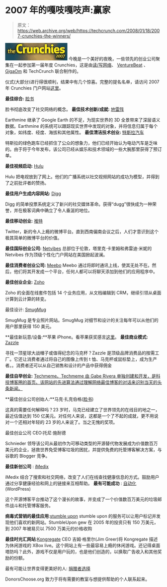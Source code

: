 # 2007 年的嘎吱嘎吱声:赢家

> 原文：<https://web.archive.org/web/https://techcrunch.com/2008/01/18/2007-crunchies-the-winners/>

[![crunchies2007.jpg](img/3ed3d79efb2496f49ecac0c529e23626.png)](https://web.archive.org/web/20230331150203/http://crunchies.beta.techcrunch.com/) 今晚是一个美好的夜晚，一些领先的创业公司聚集在一起参加第一届年度 Crunchies，这是由[读/写网络](https://web.archive.org/web/20230331150203/http://www.readwriteweb.com/archives/crunchies_finalists.php)、 [VentureBeat](https://web.archive.org/web/20230331150203/http://venturebeat.com/2007/12/21/voting-begins-for-the-crunchies-awards-party-jan-18/) 、 [GigaOm](https://web.archive.org/web/20230331150203/http://gigaom.com/2007/12/22/vote-for-your-favorites-the-crunchies/) 和 TechCrunch 联合制作的。

仪式(大部分)进行得很顺利，结果中有几个惊喜。完整的提名名单，请访问 2007 年 Crunchies 门户网站[这里](https://web.archive.org/web/20230331150203/http://crunchies.beta.techcrunch.com/)。

**最佳综合:** [脸书](https://web.archive.org/web/20230331150203/http://www.facebook.com/)

脸书彻底改变了社交网络的概念。
 **最佳技术创新/成就:** [地雷阵](https://web.archive.org/web/20230331150203/http://www.earthmine.com/)

Earthmine 继承了 Google Earth 的不足，为现实世界的 3D 全景带来了深层语义数据。Earthmine 的系统可以跟踪现实世界中发现的对象，并将信息归属于每个对象，如纬度、经度、海拔和其他属性。
 **最佳清洁技术创业:** [特斯拉汽车](https://web.archive.org/web/20230331150203/http://www.teslamotors.com/)

特斯拉的绿色跑车已经抓住了公众的想象力，他们已经开始认为电动汽车是乏味的。由于将于今年发布，该公司已经从娱乐和技术领域的一些大腕那里获得了预订单。

**最佳视频启动:** [Hulu](https://web.archive.org/web/20230331150203/http://www.hulu.com/)

Hulu 把电视放到了网上。他们的广播系统以社交视频网站的成功为模型，并得到了之前批评者的赞扬。

**最佳用户生成内容网站:** [Digg](https://web.archive.org/web/20230331150203/http://www.digg.com/)

Digg 的简单投票系统定义了新兴的社交媒体革命。获得“dugg”很快成为一种荣誉，并在极客词典中确立了令人垂涎的地位。

**最佳移动创业:** [推特](https://web.archive.org/web/20230331150203/http://www.twitter.com/)

Twitter，新的令人上瘾的微博平台。直到西南偏南会议之后，人们才意识到这个极其简单的微博平台的价值。

**最佳国际创业公司:** [Netvibes](https://web.archive.org/web/20230331150203/http://www.netvibes.com/)
总部位于伦敦，塔里克·卡里姆和弗雷迪·米妮的 Netvibes 作为顶级个性化门户网站在美国掀起波澜。

**最佳消费者创业公司:** [Meebo](https://web.archive.org/web/20230331150203/http://www.meebo.com/)
Meebo 通过将即时通讯上线，使其无处不在。然后，他们将其开发成一个平台，任何人都可以将聊天添加到他们的应用程序中。

**最佳创业企业:** [Zoho](https://web.archive.org/web/20230331150203/http://www.zoho.com/)

Zoho 的全面在线套件包括 14 个业务应用，从文档编辑到 CRM，继续引领从桌面计算到云计算的转变。

最佳设计: [SmugMug](https://web.archive.org/web/20230331150203/http://www.smugmug.com/)

SmugMug 是专业照片网站。SmugMug 对细节和设计的关注每年可以从他们的用户那里获得 150 美元。

**最佳新玩意/设备:**苹果 iPhone。看苹果获奖感言[这里](https://web.archive.org/web/20230331150203/https://techcrunch.com/?p=13115)。
 **最佳商业模式:** [Zazzle](https://web.archive.org/web/20230331150203/http://www.zazzle.com/)

寻找一顶星球大战帽子或值得纪念的马克杯？Zazzle 是顶级品牌消费品的按需工厂。它还让消费者通过将自己的图像上传到 t 恤、马克杯或鼠标垫上，成为生产者。。消费者还可以从自己销售和设计的产品中获得佣金

**最佳自举创业:** [Techmeme。Techmeme 由 Gabe Rivera 单独创建和开发，是科技博客圈的首页。该网站的先进算法通过理解网络最佳博客的对话来识别当天的头条新闻。](https://web.archive.org/web/20230331150203/http://www.techmeme.com/)

**最佳创业公司创始人:**马克·扎克伯格([脸书](https://web.archive.org/web/20230331150203/http://www.facebook.com/))

这真的需要任何解释吗？23 岁时，马克已经建立了世界领先的在线目的地之一，最近估值达到 150 亿美元。对任何人来说，这都是一个了不起的成就，更不用说对一个还相对年轻的 23 岁的人来说了。当之无愧的奖项。

最佳创业公司 CEO:托尼·施耐德

Schnieder 领导该公司从最初作为可移动类型的开源替代物发展成为价值数百万美元的企业，拯救世界免受博客垃圾的困扰，并提供免费的托管博客解决方案，与谷歌的 Blogger 竞争。

**最佳新创公司** : [iMedix](https://web.archive.org/web/20230331150203/http://www.imedix.com/)

iMedix 结合了搜索和社交网络，改变了人们在线查找健康信息的方式。鼓励用户通过分享健康经验和网上的链接来互相帮助。
 **最有可能成功** : [自动化](https://web.archive.org/web/20230331150203/http://automattic.com/) (WordPress)

这个开源博客平台推动了这个漫长的故事，并变成了一个价值数百万美元的垃圾邮件战斗和托管博客服务。

**病毒式营销的最佳应用**:[stumble upon](https://web.archive.org/web/20230331150203/http://www.stumbleupon.com/) 
stumble upon 的服务可以让用户标记并发现他们喜欢的新网站。StumbleUpon gew 在 2005 年的投资只有 150 万美元，到 2007 年被易贝以 7500 万美元的价格收购

**最佳时光汇网站**:[Kongregate](https://web.archive.org/web/20230331150203/http://www.kongregate.com/) 
CEO 吉姆·格里尔(Jim Greer)将 Kongregate 描述为休闲游戏的 XBox live。这个网站上有一些最容易上瘾的休闲游戏。还记得桌面塔防吗？此外，游戏不仅是用户玩的，也是他们创造的，以换取广告收入和其他奖励的份额。

最有可能让世界变得更美好的人: [捐赠者选择](https://web.archive.org/web/20230331150203/http://www.donorschoose.org/)

DonorsChoose.org 致力于将有需要的教室与想提供帮助的个人联系起来。